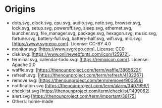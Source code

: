 # Origins

 - dots.svg, clock.svg, cpu.svg, audio.svg, note.svg, browser.svg, lock.svg,
   setup.svg, poweroff.svg, sleep.svg, ethernet.svg, launcher.svg, file\_manager.svg,
   package.svg, hexagon.svg, music.svg, fortune.svg, battery-full.svg, battery-half.svg,
   wifi.svg, mic.svg:
   [https://www.svgrepo.com]. License: CC-BY 4.0
 - monitor.svg:
   [https://www.svgrepo.com]. License: CC0
 - disk.svg: [https://www.onlinewebfonts.com/icon/125972].
 - terminal.svg, calendar-todo.svg: [https://remixicon.com/]. License: Apache 2.0
 - waffle.svg: [https://thenounproject.com/term/waffle/3865622/]
 - refresh.svg: [https://thenounproject.com/term/refresh/4132267]
 - remove.svg: [https://thenounproject.com/term/remove/900556]
 - notification.svg [https://thenounproject.com/term/alarm/3407999/]
 - checklist.svg [https://thenounproject.com/term/checklist/1499062]
 - alert.svg [https://thenounproject.com/term/important/38175]
 - Others: home-made

